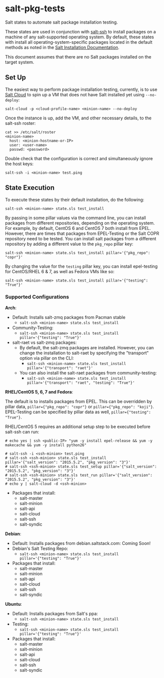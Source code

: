 # salt-pkg-tests

Salt states to automate salt package installation testing.

These states are used in conjunction with [salt-ssh](http://docs.saltstack.com/en/latest/topics/ssh/) to install
packages on a machine of any salt-supported operating system. By default, these states with install all
operating-system-specific packages located in the default methods as noted in the
[Salt Installation Documentation](http://docs.saltstack.com/en/latest/topics/installation/index.html).

This document assumes that there are no Salt packages installed on the target system.

## Set Up

The easiest way to perform package installation testing, currently, is to use
[Salt Cloud](http://docs.saltstack.com/en/latest/topics/cloud/) to spin up a VM that does not have Salt installed
yet using `--no-deploy`:
```
salt-cloud -p <cloud-profile-name> <minion-name> --no-deploy
```

Once the instance is up, add the VM, and other necessary details, to the salt-ssh roster:
```
cat >> /etc/salt/roster
<minion-name>
  host: <minion-hostname-or-IP>
  user: <user-name>
  passwd: <password>
```

Double check that the configuration is correct and simultaneously ignore the host keys:
```
salt-ssh -i <minion-name> test.ping
```

## State Execution

To execute these states by their default installation, do the following:
```
salt-ssh <minion-name> state.sls test_install
```

By passing in some pillar values via the command line, you can install packages from different repositories, depending
on the operating system. For example, by default, CentOS 6 and CentOS 7 both install from EPEL. However, there are
times that packages from EPEL-Testing or the Salt COPR repository need to be tested. You can install salt packages from
a different repository by adding a different value to the `pkg_repo` pillar key:
```
salt-ssh <minion-name> state.sls test_install pillar='{"pkg_repo": "copr"}'
```

By changing the value for the `testing` pillar key, you can install epel-testing for CentOS/RHEL 6 & 7, as well as
Fedora VMs like so:
```
salt-ssh <minion-name> state.sls test_install pillar='{"testing": "True"}'
```

### Supported Configurations

**Arch**:
- Default: Installs salt-zmq packages from Pacman stable
  - `salt-ssh <minion-name> state.sls test_install`
- Community-Testing:
  - `salt-ssh <minion-name> state.sls test_install pillar='{"testing": "True"}'`
- salt-raet vs salt-zmq packages:
  - By default, the salt-zmq packages are installed. However, you can change the installation to salt-raet by specifying
  the "transport" option via pillar on the CLI:
    - `salt-ssh <minion-name> state.sls test_install pillar='{"transport": "raet"}'`
  - You can also install the salt-raet packages from community-testing:
    - `salt-ssh <minion-name> state.sls test_install pillar='{"transport": "raet", "testing": "True"}'`

**RHEL/CentOS 5, 6, 7 and Fedora**:

The default is to installs packages from EPEL.  This can be overridden by
pillar data, `pillar={"pkg_repo": "copr"}` or `pillar={"pkg_repo": "koji"}`.
EPEL-Testing can be specified by pillar data as well, `pillar={"testing":
"True"}`.

RHEL/CentOS 5 requires an additional setup step to be executed before salt-ssh
can run:
```console
# echo yes | ssh <public-IP> "yum -y install epel-release && yum -y makecache && yum -y install python26"
```

```console
# salt-ssh -i <ssh-minion> test.ping
# salt-ssh <ssh-minion> state.sls test_install pillar='{"salt_version": "2015.5.2", "pkg_version": "3"}'
# salt-ssh <ssh-minion> state.sls test_setup pillar='{"salt_version": "2015.5.2", "pkg_version": "3"}'
# salt-ssh <ssh-minion> state.sls test_run pillar='{"salt_version": "2015.5.2", "pkg_version": "3"}'
# echo y | salt-cloud -d <ssh-minion>
```

- Packages that install:
  - salt-master
  - salt-minion
  - salt-api
  - salt-cloud
  - salt-ssh
  - salt-syndic

**Debian**:
- Default: Installs packages from debian.saltstack.com: Coming Soon!
- Debian's Salt Testing Repo:
  - `salt-ssh <minion-name> state.sls test_install pillar='{"testing": "True"}'`
- Packages that install:
  - salt-master
  - salt-minion
  - salt-api
  - salt-cloud
  - salt-ssh
  - salt-syndic

**Ubuntu**:
- Default: Installs packages from Salt's ppa:
  - `salt-ssh <minion-name> state.sls test_install`
- Testing:
  - `salt-ssh <minion-name> state.sls test_install pillar='{"testing": "True"}'`
- Packages that install:
  - salt-master
  - salt-minion
  - salt-api
  - salt-cloud
  - salt-ssh
  - salt-syndic
